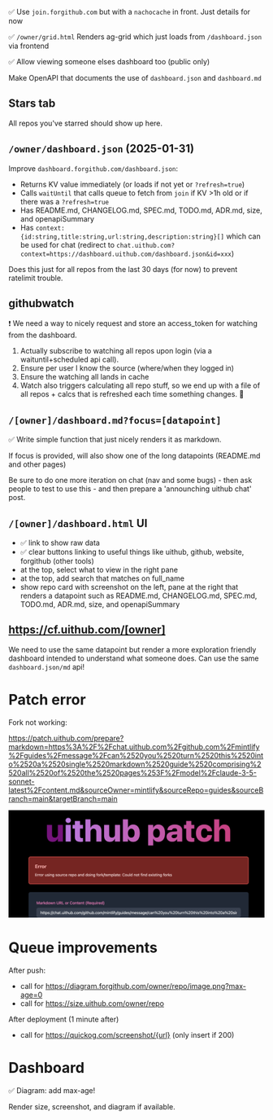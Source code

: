 ✅ Use `join.forgithub.com` but with a `nachocache` in front. Just details for now

✅ `/owner/grid.html` Renders ag-grid which just loads from `/dashboard.json` via frontend

✅ Allow viewing someone elses dashboard too (public only)

Make OpenAPI that documents the use of `dashboard.json` and `dashboard.md`

## Stars tab

All repos you've starred should show up here.

## `/owner/dashboard.json` (2025-01-31)

Improve `dashboard.forgithub.com/dashboard.json`:

- Returns KV value immediately (or loads if not yet or `?refresh=true`)
- Calls `waitUntil` that calls queue to fetch from `join` if KV >1h old or if there was a `?refresh=true`
- Has README.md, CHANGELOG.md, SPEC.md, TODO.md, ADR.md, size, and openapiSummary
- Has `context: {id:string,title:string,url:string,description:string}[]` which can be used for chat (redirect to `chat.uithub.com?context=https://dashboard.uithub.com/dashboard.json&id=xxx`)

Does this just for all repos from the last 30 days (for now) to prevent ratelimit trouble.

## githubwatch

❗️ We need a way to nicely request and store an access_token for watching from the dashboard.

1. Actually subscribe to watching all repos upon login (via a waituntil+scheduled api call).
2. Ensure per user I know the source (where/when they logged in)
3. Ensure the watching all lands in cache
4. Watch also triggers calculating all repo stuff, so we end up with a file of all repos + calcs that is refreshed each time something changes. 🐐

## `/[owner]/dashboard.md?focus=[datapoint]`

✅ Write simple function that just nicely renders it as markdown.

If focus is provided, will also show one of the long datapoints (README.md and other pages)

Be sure to do one more iteration on chat (nav and some bugs) - then ask people to test to use this - and then prepare a 'announching uithub chat' post.

## `/[owner]/dashboard.html` UI

- ✅ link to show raw data
- ✅ clear buttons linking to useful things like uithub, github, website, forgithub (other tools)
- at the top, select what to view in the right pane
- at the top, add search that matches on full_name
- show repo card with screenshot on the left, pane at the right that renders a datapoint such as README.md, CHANGELOG.md, SPEC.md, TODO.md, ADR.md, size, and openapiSummary

## https://cf.uithub.com/[owner]

We need to use the same datapoint but render a more exploration friendly dashboard intended to understand what someone does. Can use the same `dashboard.json/md` api!

# Patch error

Fork not working:

https://patch.uithub.com/prepare?markdown=https%3A%2F%2Fchat.uithub.com%2Fgithub.com%2Fmintlify%2Fguides%2Fmessage%2Fcan%2520you%2520turn%2520this%2520into%2520a%2520single%2520markdown%2520guide%2520comprising%2520all%2520of%2520the%2520pages%253F%2Fmodel%2Fclaude-3-5-sonnet-latest%2Fcontent.md&sourceOwner=mintlify&sourceRepo=guides&sourceBranch=main&targetBranch=main

![](err.png)

# Queue improvements

After push:

- call for https://diagram.forgithub.com/owner/repo/image.png?max-age=0
- call for https://size.uithub.com/owner/repo

After deployment (1 minute after)

- call for https://quickog.com/screenshot/{url} (only insert if 200)

# Dashboard

✅ Diagram: add max-age!

Render size, screenshot, and diagram if available.
